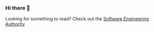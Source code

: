 ### Hi there 👋

Looking for something to read? Check out the [Software Engineering Authority](https://ao.ms)
